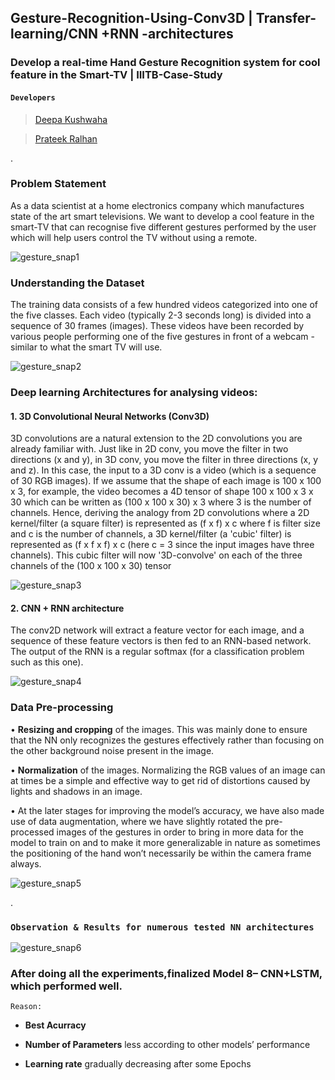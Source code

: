 ## Gesture-Recognition-Using-Conv3D | Transfer-learning/CNN +RNN -architectures 
 
### Develop a real-time Hand Gesture Recognition system for cool feature in the Smart-TV | IIITB-Case-Study

#### `Developers`
> [Deepa Kushwaha](https://github.com/deepakush)

> [Prateek Ralhan](https://github.com/prateekralhan)

.
### Problem Statement
As a data scientist at a home electronics company which manufactures state of the art smart televisions. We want to develop a cool feature in the smart-TV that can recognise five different gestures performed by the user which will help users control the TV without using a remote. 

![gesture_snap1](https://user-images.githubusercontent.com/40426356/87458252-562c7600-c627-11ea-8c24-e50cc51f5341.PNG)

### Understanding the Dataset
The training data consists of a few hundred videos categorized into one of the five classes. Each video (typically 2-3 seconds long) is divided into a sequence of 30 frames (images). These videos have been recorded by various people performing one of the five gestures in front of a webcam - similar to what the smart TV will use. 

![gesture_snap2](https://user-images.githubusercontent.com/40426356/87464407-b247c800-c630-11ea-937b-cd8386105236.PNG)

### Deep learning Architectures for analysing videos:

#### 1. 3D Convolutional Neural Networks (Conv3D)

3D convolutions are a natural extension to the 2D convolutions you are already familiar with. Just like in 2D conv, you move the filter in two directions (x and y), in 3D conv, you move the filter in three directions (x, y and z). In this case, the input to a 3D conv is a video (which is a sequence of 30 RGB images). If we assume that the shape of each image is 100 x 100 x 3, for example, the video becomes a 4D tensor of shape 100 x 100 x 3 x 30 which can be written as (100 x 100 x 30) x 3 where 3 is the number of channels. Hence, deriving the analogy from 2D convolutions where a 2D kernel/filter (a square filter) is represented as (f x f) x c where f is filter size and c is the number of channels, a 3D kernel/filter (a 'cubic' filter) is represented as (f x f x f) x c (here c = 3 since the input images have three channels). This cubic filter will now '3D-convolve' on each of the three channels of the (100 x 100 x 30) tensor

![gesture_snap3](https://user-images.githubusercontent.com/40426356/87458267-5cbaed80-c627-11ea-9fb4-637740eec0de.PNG)

#### 2. CNN + RNN architecture 

The conv2D network will extract a feature vector for each image, and a sequence of these feature vectors is then fed to an RNN-based network. The output of the RNN is a regular softmax (for a classification problem such as this one).

![gesture_snap4](https://user-images.githubusercontent.com/40426356/87458277-5f1d4780-c627-11ea-988c-48d160b81456.PNG)


### Data Pre-processing

•	**Resizing and cropping** of the images. This was mainly done to ensure that the NN only recognizes the gestures effectively rather than focusing on the other background noise present in the image.

•	**Normalization** of the images. Normalizing the RGB values of an image can at times be a simple and effective way to get rid of distortions caused by lights and shadows in an image.

•	At the later stages for improving the model’s accuracy, we have also made use of data augmentation, where we have slightly rotated the pre-processed images of the gestures in order to bring in more data for the model to train on and to make it more generalizable in nature as sometimes the positioning of the hand won’t necessarily be within the camera frame always.

![gesture_snap5](https://user-images.githubusercontent.com/40426356/87458294-63e1fb80-c627-11ea-981b-066f89cc185f.PNG)

. 

###             `Observation & Results for numerous tested NN architectures`

![gesture_snap6](https://user-images.githubusercontent.com/40426356/87458305-680e1900-c627-11ea-9cf4-4ab0b6e61f43.PNG)

### After doing all the experiments,finalized Model 8– CNN+LSTM, which performed well.

`Reason:`

* **Best Acurracy**

* **Number of Parameters** less according to other models’ performance

*	**Learning rate** gradually decreasing after some Epochs



